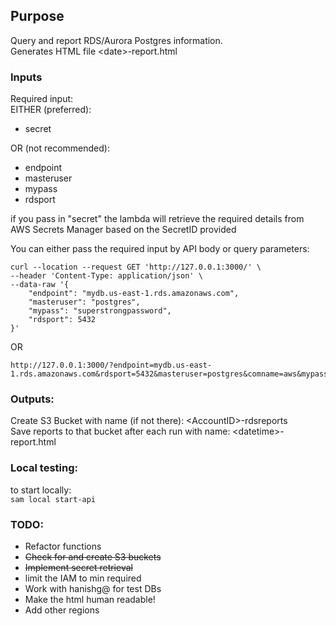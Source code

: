 ## Purpose
Query and report RDS/Aurora Postgres information.   
Generates HTML file \<date>-report.html

### Inputs
Required input:   
EITHER (preferred):    
* secret

OR (not recommended):   
* endpoint
* masteruser
* mypass
* rdsport

if you pass in "secret" the lambda will retrieve the required details from AWS Secrets Manager based on the SecretID  provided

You can either pass the required input by API body or query parameters:
```
curl --location --request GET 'http://127.0.0.1:3000/' \
--header 'Content-Type: application/json' \
--data-raw '{
    "endpoint": "mydb.us-east-1.rds.amazonaws.com",
    "masteruser": "postgres",
    "mypass": "superstrongpassword",
    "rdsport": 5432
}'
```
OR
```
http://127.0.0.1:3000/?endpoint=mydb.us-east-1.rds.amazonaws.com&rdsport=5432&masteruser=postgres&comname=aws&mypass=superstrongpassword
```
### Outputs:
Create S3 Bucket with name (if not there): \<AccountID>-rdsreports   
Save reports to that bucket after each run with name: \<datetime>-report.html

### Local testing:
to start locally:    
`sam local start-api`

### TODO:
* Refactor functions
* ~~Check for and create S3 buckets~~
* ~~Implement secret retrieval~~
* limit the IAM to min required
* Work with hanishg@ for test DBs
* Make the html human readable!
* Add other regions
